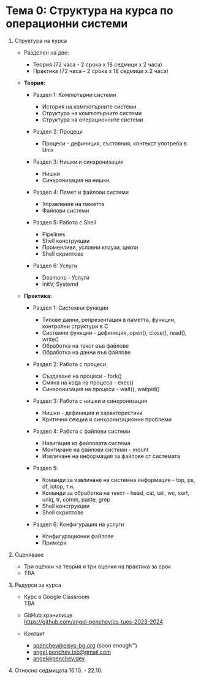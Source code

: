 
# Тема 0: Структура на курса по операционни системи

1. Структура на курса
    - Разделен на две:
        - Теория (72 часа - 2 срока x 18 седмици x 2 часа)
        - Практика (72 часа - 2 срока x 18 седмици x 2 часа)

    - **Теория:**
        - Раздел 1: Компютърни системи
            - История на компютърните системи
            - Структура на компютърните системи
            - Структура на операционните системи

        - Раздел 2: Процеци
            - Процеси - дефиниция, състояния, контекст употреба в Unix

        - Раздел 3: Нишки и синхронизация
            - Нишки
            - Синхронизация на нишки

        - Раздел 4: Памет и файлови системи
            - Управление на паметта
            - Файлови системи
        
        - Раздел 5: Работа с Shell
            - Pipelines
            - Shell конструкции
            - Променливи, условни клаузи, цикли
            - Shell скриптове
        
        - Раздел 6: Услуги
            - Deamons - Услуги
            - InitV, Systemd
    
    - **Практика:**
        - Раздел 1: Системни функции
            - Типове данни, репрезентация в паметта, функции, контролни структури в C
            - Системни функции - дефиниция, open(), close(), read(), write()
            - Обработка на текст във файлове
            - Обработка на данни във файлове

        - Раздел 2: Работа с процеси
            - Създаване на процеси - fork()
            - Смяна на кода на процеса - exec()
            - Синхронизация на процеси - wait(), waitpid()

        - Раздел 3: Работа с нишки и синхронизация
            - Нишки - дефиниция и характеристики
            - Критични секции и синхронизационни проблеми

        - Раздел 4: Работа с файлови системи
            - Навигация из файловата система
            - Монтиране на файлови системи - mount
            - Извличане на информация за файлове от системата
        
        - Раздел 5:
            - Команди за извличане на системна информация - top, ps, df, iotop, т.н.
            - Команди за обработка на текст - head, cat, tail, wc, sort, uniq, tr, comm, paste, grep
            - Shell конструкции
            - Shell скриптове
        
        - Раздел 6: Конфигурация на услуги
            - Конфигурационни файлове
            - Примери

2. Оценяване
    - Три оценки на теория и три оценки на практика за срок
    - TBA
    
3. Редурси за курса
    - Курс в Google Classroom<br>
    TBA

    - GitHub хранилище<br>
    https://github.com/angel-penchev/os-tues-2023-2024

    - Контакт
        - apenchev@elsys-bg.org (soon enough™️)
        - angel.penchev.tsb@gmail.com
        - [angel@penchev.dev](mailto:angel@penchev.dev)

4. Относно седмицата 16.10. - 22.10.